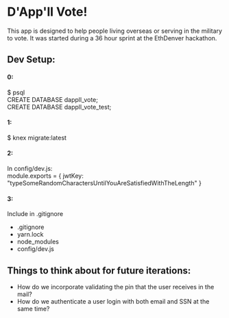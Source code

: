 # D'App'll Vote!

This app is designed to help people living overseas or serving in the military to vote. It was started during a 36 hour sprint at the EthDenver hackathon.

## Dev Setup:

#### 0:  
$ psql  
CREATE DATABASE dappll_vote;  
CREATE DATABASE dappll_vote_test;  

#### 1:  
$ knex migrate:latest  

#### 2:  
In config/dev.js:  
    module.exports = {
      jwtKey: "typeSomeRandomCharactersUntilYouAreSatisfiedWithTheLength"
    }

#### 3:  
Include in .gitignore
- .gitignore
- yarn.lock
- node_modules
- config/dev.js

## Things to think about for future iterations:

- How do we incorporate validating the pin that the user receives in the mail?
- How do we authenticate a user login with both email and SSN at the same time?
